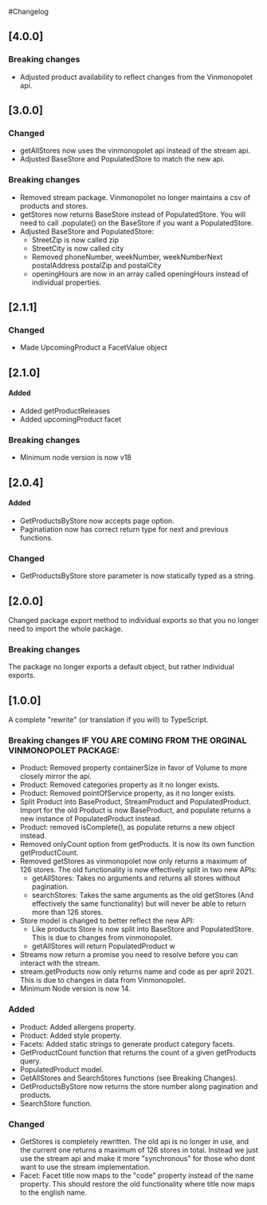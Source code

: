 #Changelog

## [4.0.0]

### Breaking changes

- Adjusted product availability to reflect changes from the Vinmonopolet api.

## [3.0.0]

### Changed

- getAllStores now uses the vinmonopolet api instead of the stream api.
- Adjusted BaseStore and PopulatedStore to match the new api.

### Breaking changes

- Removed stream package. Vinmonopolet no longer maintains a csv of products and stores.
- getStores now returns BaseStore instead of PopulatedStore. You will need to call .populate() on the BaseStore if you want a PopulatedStore.
- Adjusted BaseStore and PopulatedStore:
  - StreetZip is now called zip
  - StreetCity is now called city
  - Removed phoneNumber, weekNumber, weekNumberNext postalAddress postalZip and postalCity
  - openingHours are now in an array called openingHours instead of individual properties.

## [2.1.1]

### Changed

- Made UpcomingProduct a FacetValue object

## [2.1.0]

#### Added

- Added getProductReleases
- Added upcomingProduct facet

### Breaking changes

- Minimum node version is now v18

## [2.0.4]

#### Added

- GetProductsByStore now accepts page option.
- Paginatiation now has correct return type for next and previous functions.

### Changed

- GetProductsByStore store parameter is now statically typed as a string.

## [2.0.0]

Changed package export method to individual exports so that you no longer need to import the whole package.

### Breaking changes

The package no longer exports a default object, but rather individual exports.

## [1.0.0]

A complete "rewrite" (or translation if you will) to TypeScript.

### Breaking changes IF YOU ARE COMING FROM THE ORGINAL VINMONOPOLET PACKAGE:

- Product: Removed property containerSize in favor of Volume to more closely mirror the api.
- Product: Removed categories property as it no longer exists.
- Product: Removed pointOfService property, as it no longer exists.
- Split Product into BaseProduct, StreamProduct and PopulatedProduct. Import for the old Product is now BaseProduct, and populate returns a new instance of PopulatedProduct instead.
- Product: removed isComplete(), as populate returns a new object instead.
- Removed onlyCount option from getProducts. It is now its own function getProductCount.
- Removed getStores as vinmonopolet now only returns a maximum of 126 stores. The old functionality is now effectively split in two new APIs:
  - getAllStores: Takes no arguments and returns all stores without pagination.
  - searchStores: Takes the same arguments as the old getStores (And effectively the same functionality) but will never be able to return more than 126 stores.
- Store model is changed to better reflect the new API:
  - Like products Store is now split into BaseStore and PopulatedStore. This is due to changes from vinmonopolet.
  - getAllStores will return PopulatedProduct w
- Streams now return a promise you need to resolve before you can interact with the stream.
- stream.getProducts now only returns name and code as per april 2021. This is due to changes in data from Vinmonopolet.
- Minimum Node version is now 14.

### Added

- Product: Added allergens property.
- Product: Added style property.
- Facets: Added static strings to generate product category facets.
- GetProductCount function that returns the count of a given getProducts query.
- PopulatedProduct model.
- GetAllStores and SearchStores functions (see Breaking Changes).
- GetProductsByStore now returns the store number along pagination and products.
- SearchStore function.

### Changed

- GetStores is completely rewritten. The old api is no longer in use, and the current one returns a maximum of 126 stores in total.
  Instead we just use the stream api and make it more "synchronous" for those who dont want to use the stream implementation.
- Facet: Facet title now maps to the "code" property instead of the name property. This should restore the old functionality where title now maps to the english name.
